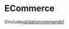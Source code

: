 # ECommerce

[!include[validationcommande](ecommerce.validationcommande.autogen.md)]






































































































